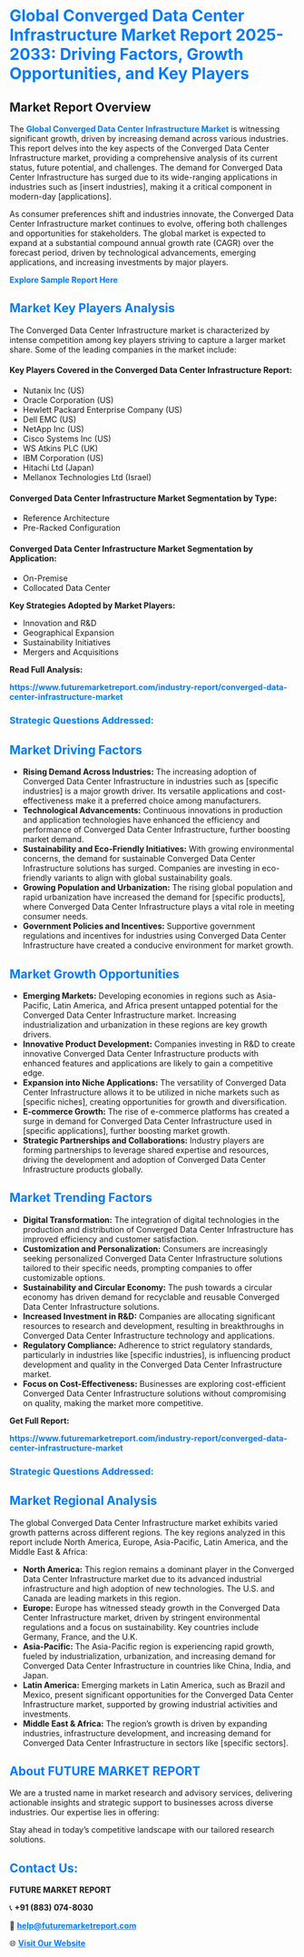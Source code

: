 <h1 style="color: #007BFF;">Global Converged Data Center Infrastructure Market Report 2025-2033: Driving Factors, Growth Opportunities, and Key Players</h1>

<section id="overview">
<h2>Market Report Overview</h2>
<p>The <a href="https://www.futuremarketreport.com/industry-report/converged-data-center-infrastructure-market" style="color: #007BFF; text-decoration: none;"><strong>Global Converged Data Center Infrastructure Market</strong></a> is witnessing significant growth, driven by increasing demand across various industries. This report delves into the key aspects of the Converged Data Center Infrastructure market, providing a comprehensive analysis of its current status, future potential, and challenges. The demand for Converged Data Center Infrastructure has surged due to its wide-ranging applications in industries such as [insert industries], making it a critical component in modern-day [applications].</p>
<p>As consumer preferences shift and industries innovate, the Converged Data Center Infrastructure market continues to evolve, offering both challenges and opportunities for stakeholders. The global market is expected to expand at a substantial compound annual growth rate (CAGR) over the forecast period, driven by technological advancements, emerging applications, and increasing investments by major players.</p>
</section>

<section id="overview">
<p><a href="https://www.futuremarketreport.com/request-sample/reportId=115680" style="color: #007BFF; text-decoration: none;"><strong>Explore Sample Report Here</strong></a></p>
</section>

<section id="key-players">
<h2 style="color: #007BFF;">Market Key Players Analysis</h2>
<p>The Converged Data Center Infrastructure market is characterized by intense competition among key players striving to capture a larger market share. Some of the leading companies in the market include:</p>
<h4>Key Players Covered in the Converged Data Center Infrastructure Report:</h4>
<ul><li>Nutanix Inc (US)</li><li>Oracle Corporation (US)</li><li>Hewlett Packard Enterprise Company (US)</li><li>Dell EMC (US)</li><li>NetApp Inc (US)</li><li>Cisco Systems Inc (US)</li><li>WS Atkins PLC (UK)</li><li>IBM Corporation (US)</li><li>Hitachi Ltd (Japan)</li><li>Mellanox Technologies Ltd (Israel)</li></ul>
<h4>Converged Data Center Infrastructure Market Segmentation by Type:</h4>
<ul><li>Reference Architecture</li><li>Pre-Racked Configuration</li></ul>

<h4>Converged Data Center Infrastructure Market Segmentation by Application:</h4>
<ul><li>On-Premise</li><li>Collocated Data Center</li></ul>
<p><strong>Key Strategies Adopted by Market Players:</strong></p>
<ul>
<li>Innovation and R&D</li>
<li>Geographical Expansion</li>
<li>Sustainability Initiatives</li>
<li>Mergers and Acquisitions</li>
</ul>
</section>

<section>
<p><strong>Read Full Analysis: </strong></p><a href="https://www.futuremarketreport.com/industry-report/converged-data-center-infrastructure-market" style="color: #007BFF; text-decoration: none;"><strong>https://www.futuremarketreport.com/industry-report/converged-data-center-infrastructure-market</strong></a>
<h3 style="color: #007BFF;">Strategic Questions Addressed:</h3>
</section>

<section id="driving-factors">
<h2 style="color: #007BFF;">Market Driving Factors</h2>
<ul>
<li><strong>Rising Demand Across Industries:</strong> The increasing adoption of Converged Data Center Infrastructure in industries such as [specific industries] is a major growth driver. Its versatile applications and cost-effectiveness make it a preferred choice among manufacturers.</li>
<li><strong>Technological Advancements:</strong> Continuous innovations in production and application technologies have enhanced the efficiency and performance of Converged Data Center Infrastructure, further boosting market demand.</li>
<li><strong>Sustainability and Eco-Friendly Initiatives:</strong> With growing environmental concerns, the demand for sustainable Converged Data Center Infrastructure solutions has surged. Companies are investing in eco-friendly variants to align with global sustainability goals.</li>
<li><strong>Growing Population and Urbanization:</strong> The rising global population and rapid urbanization have increased the demand for [specific products], where Converged Data Center Infrastructure plays a vital role in meeting consumer needs.</li>
<li><strong>Government Policies and Incentives:</strong> Supportive government regulations and incentives for industries using Converged Data Center Infrastructure have created a conducive environment for market growth.</li>
</ul>
</section>

<section id="growth-opportunities">
<h2 style="color: #007BFF;">Market Growth Opportunities</h2>
<ul>
<li><strong>Emerging Markets:</strong> Developing economies in regions such as Asia-Pacific, Latin America, and Africa present untapped potential for the Converged Data Center Infrastructure market. Increasing industrialization and urbanization in these regions are key growth drivers.</li>
<li><strong>Innovative Product Development:</strong> Companies investing in R&D to create innovative Converged Data Center Infrastructure products with enhanced features and applications are likely to gain a competitive edge.</li>
<li><strong>Expansion into Niche Applications:</strong> The versatility of Converged Data Center Infrastructure allows it to be utilized in niche markets such as [specific niches], creating opportunities for growth and diversification.</li>
<li><strong>E-commerce Growth:</strong> The rise of e-commerce platforms has created a surge in demand for Converged Data Center Infrastructure used in [specific applications], further boosting market growth.</li>
<li><strong>Strategic Partnerships and Collaborations:</strong> Industry players are forming partnerships to leverage shared expertise and resources, driving the development and adoption of Converged Data Center Infrastructure products globally.</li>
</ul>
</section>

<section id="trending-factors">
<h2 style="color: #007BFF;">Market Trending Factors</h2>
<ul>
<li><strong>Digital Transformation:</strong> The integration of digital technologies in the production and distribution of Converged Data Center Infrastructure has improved efficiency and customer satisfaction.</li>
<li><strong>Customization and Personalization:</strong> Consumers are increasingly seeking personalized Converged Data Center Infrastructure solutions tailored to their specific needs, prompting companies to offer customizable options.</li>
<li><strong>Sustainability and Circular Economy:</strong> The push towards a circular economy has driven demand for recyclable and reusable Converged Data Center Infrastructure solutions.</li>
<li><strong>Increased Investment in R&D:</strong> Companies are allocating significant resources to research and development, resulting in breakthroughs in Converged Data Center Infrastructure technology and applications.</li>
<li><strong>Regulatory Compliance:</strong> Adherence to strict regulatory standards, particularly in industries like [specific industries], is influencing product development and quality in the Converged Data Center Infrastructure market.</li>
<li><strong>Focus on Cost-Effectiveness:</strong> Businesses are exploring cost-efficient Converged Data Center Infrastructure solutions without compromising on quality, making the market more competitive.</li>
</ul>
</section>

<section>
<p><strong>Get Full Report: </strong></p><a href="https://www.futuremarketreport.com/industry-report/converged-data-center-infrastructure-market" style="color: #007BFF; text-decoration: none;"><strong>https://www.futuremarketreport.com/industry-report/converged-data-center-infrastructure-market</strong></a>
<h3 style="color: #007BFF;">Strategic Questions Addressed:</h3>
</section>


<section id="regional-analysis">
<h2 style="color: #007BFF;">Market Regional Analysis</h2>
<p>The global Converged Data Center Infrastructure market exhibits varied growth patterns across different regions. The key regions analyzed in this report include North America, Europe, Asia-Pacific, Latin America, and the Middle East & Africa:</p>
<ul>
<li><strong>North America:</strong> This region remains a dominant player in the Converged Data Center Infrastructure market due to its advanced industrial infrastructure and high adoption of new technologies. The U.S. and Canada are leading markets in this region.</li>
<li><strong>Europe:</strong> Europe has witnessed steady growth in the Converged Data Center Infrastructure market, driven by stringent environmental regulations and a focus on sustainability. Key countries include Germany, France, and the U.K.</li>
<li><strong>Asia-Pacific:</strong> The Asia-Pacific region is experiencing rapid growth, fueled by industrialization, urbanization, and increasing demand for Converged Data Center Infrastructure in countries like China, India, and Japan.</li>
<li><strong>Latin America:</strong> Emerging markets in Latin America, such as Brazil and Mexico, present significant opportunities for the Converged Data Center Infrastructure market, supported by growing industrial activities and investments.</li>
<li><strong>Middle East & Africa:</strong> The region’s growth is driven by expanding industries, infrastructure development, and increasing demand for Converged Data Center Infrastructure in sectors like [specific sectors].</li>
</ul>
</section>

<footer>
<h2 style="color: #007BFF;">About FUTURE MARKET REPORT</h2>
<p>We are a trusted name in market research and advisory services, delivering actionable insights and strategic support to businesses across diverse industries. Our expertise lies in offering:</p>

<p>Stay ahead in today’s competitive landscape with our tailored research solutions.</p>

<h2 style="color: #007BFF;">Contact Us:</h2>
<p><strong>FUTURE MARKET REPORT</strong></p>
<p>📞 <strong>+91 (883) 074-8030</strong></p>
<p>📧 <strong><a href="mailto:help@futuremarketreport.com" style="color: #007BFF;">help@futuremarketreport.com</a></strong></p>
<p>🌐 <strong><a href="https://www.futuremarketreport.com/" style="color: #007BFF;">Visit Our Website</a></strong></p>
</footer>